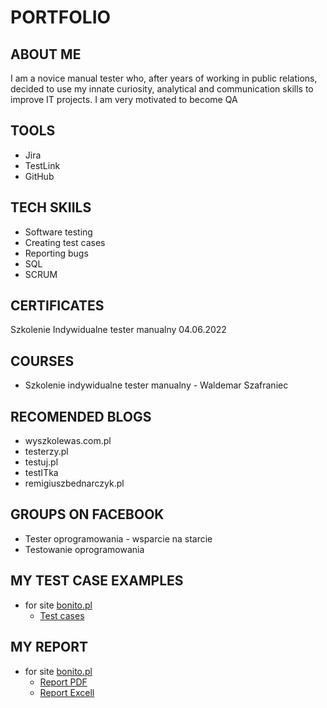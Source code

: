 # PORTFOLIO
## ABOUT ME
I am a novice manual tester who, after years of working in public relations, decided to use my innate curiosity, analytical and communication skills to improve IT projects. I am very motivated to become QA
## TOOLS
* Jira
* TestLink
* GitHub
## TECH SKIILS
* Software testing
* Creating test cases
* Reporting bugs
* SQL
* SCRUM
## CERTIFICATES
Szkolenie Indywidualne tester manualny 04.06.2022
## COURSES
* Szkolenie indywidualne tester manualny - Waldemar Szafraniec
## RECOMENDED BLOGS
* wyszkolewas.com.pl
* testerzy.pl
* testuj.pl
* testITka
* remigiuszbednarczyk.pl
## GROUPS ON FACEBOOK
* Tester oprogramowania - wsparcie na starcie
* Testowanie oprogramowania
## MY TEST CASE EXAMPLES
* for site [bonito.pl](https://bonito.pl/)
  * [Test cases](https://drive.google.com/file/d/17EsgsiW-QbEIIiRdIghx1k9sN9LCtqcb/view?usp=sharing)
## MY REPORT 
* for site [bonito.pl](https://bonito.pl/)
  * [Report PDF](https://drive.google.com/file/d/1ttPDBLfhQwFdS5wsKUWKMkXbF0qej3vw/view?usp=sharing)
  * [Report Excell](https://docs.google.com/spreadsheets/d/13ESRGVz3425dmt42gXLNZtPGki0nZvGI/edit?usp=sharing&ouid=110291082348063863523&rtpof=true&sd=true)
